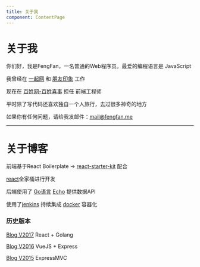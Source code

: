 ```yaml
---
title: 关于我
component: ContentPage
---
```

# 关于我

你们好，我是FengFan，一名普通的Web程序员。最爱的编程语言是 JavaScript

我曾经在 [一起网](http://yiqixxx.com) 和 [朋友印象](http://www.pyyx.com/) 工作

现在在 [百姓网-百姓喜事](http://xishi.baixing.com) 担任 前端工程师

平时除了写代码还喜欢独自一个人旅行，去过很多神奇的地方

如果你有任何问题，请给我发邮件：mail@fengfan.me

------

# 关于博客

前端基于React Boilerplate -> [react-starter-kit](https://github.com/kriasoft/react-starter-kit) 配合

[react](https://facebook.github.io/react/)全家桶进行开发   

后端使用了 [Go语言](http://golang.org) [Echo](https://echo.labstack.com/) 提供数据API   

使用了[jenkins](https://jenkins.io/) 持续集成  [docker](https://www.docker.com/) 容器化   

### 历史版本

[Blog V2017](http://oct16.cn) React + Golang   

[Blog V2016](http://b.fengfan.me) VueJS + Express

[Blog V2015](http://fengfan.me/v1) ExpressMVC
